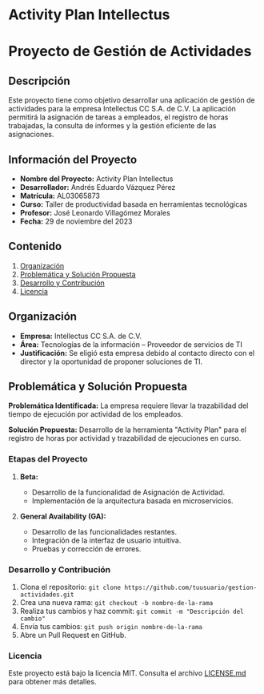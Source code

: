 # Activity Plan Intellectus

# Proyecto de Gestión de Actividades

## Descripción

Este proyecto tiene como objetivo desarrollar una aplicación de gestión de actividades para la empresa Intellectus CC S.A. de C.V. La aplicación permitirá la asignación de tareas a empleados, el registro de horas trabajadas, la consulta de informes y la gestión eficiente de las asignaciones.

## Información del Proyecto

- **Nombre del Proyecto:** Activity Plan Intellectus
- **Desarrollador:** Andrés Eduardo Vázquez Pérez
- **Matrícula:** AL03065873
- **Curso:** Taller de productividad basada en herramientas tecnológicas
- **Profesor:** José Leonardo Villagómez Morales
- **Fecha:** 29 de noviembre del 2023

## Contenido

1. [Organización](#organización)
2. [Problemática y Solución Propuesta](#problemática-y-solución-propuesta)
3. [Desarrollo y Contribución](#desarrollo-y-contribución)
4. [Licencia](#licencia)

## Organización

- **Empresa:** Intellectus CC S.A. de C.V.
- **Área:** Tecnologías de la información – Proveedor de servicios de TI
- **Justificación:** Se eligió esta empresa debido al contacto directo con el director y la oportunidad de proponer soluciones de TI.

## Problemática y Solución Propuesta

**Problemática Identificada:** La empresa requiere llevar la trazabilidad del tiempo de ejecución por actividad de los empleados.

**Solución Propuesta:** Desarrollo de la herramienta "Activity Plan" para el registro de horas por actividad y trazabilidad de ejecuciones en curso.

### Etapas del Proyecto

1. **Beta:**
   - Desarrollo de la funcionalidad de Asignación de Actividad.
   - Implementación de la arquitectura basada en microservicios.

2. **General Availability (GA):**
   - Desarrollo de las funcionalidades restantes.
   - Integración de la interfaz de usuario intuitiva.
   - Pruebas y corrección de errores.

### Desarrollo y Contribución

1. Clona el repositorio: `git clone https://github.com/tuusuario/gestion-actividades.git`
2. Crea una nueva rama: `git checkout -b nombre-de-la-rama`
3. Realiza tus cambios y haz commit: `git commit -m "Descripción del cambio"`
4. Envía tus cambios: `git push origin nombre-de-la-rama`
5. Abre un Pull Request en GitHub.

### Licencia

Este proyecto está bajo la licencia MIT. Consulta el archivo [LICENSE.md](LICENSE.md) para obtener más detalles.

